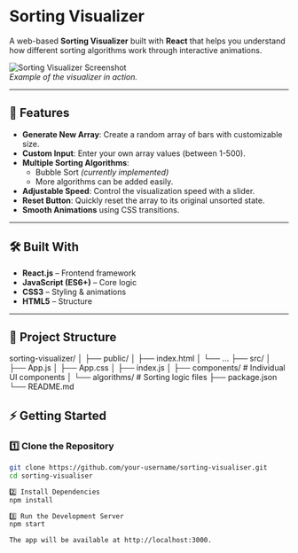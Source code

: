 # Sorting Visualizer

A web-based **Sorting Visualizer** built with **React** that helps you understand how different sorting algorithms work through interactive animations.

![Sorting Visualizer Screenshot]([[./screenshot.png](https://github.com/user-attachments/assets/d3127386-8aa4-43be-9662-c752f0d47664)](https://github.com/Alifiyabohra/sorting-visualiser/issues/1#issue-3324553927))  
*Example of the visualizer in action.*

---

## 🚀 Features
- **Generate New Array**: Create a random array of bars with customizable size.
- **Custom Input**: Enter your own array values (between 1-500).
- **Multiple Sorting Algorithms**:
  - Bubble Sort *(currently implemented)*
  - More algorithms can be added easily.
- **Adjustable Speed**: Control the visualization speed with a slider.
- **Reset Button**: Quickly reset the array to its original unsorted state.
- **Smooth Animations** using CSS transitions.

---

## 🛠️ Built With
- **React.js** – Frontend framework
- **JavaScript (ES6+)** – Core logic
- **CSS3** – Styling & animations
- **HTML5** – Structure

---

## 📂 Project Structure
sorting-visualizer/
│
├── public/
│ ├── index.html
│ └── ...
├── src/
│ ├── App.js
│ ├── App.css
│ ├── index.js
│ ├── components/ # Individual UI components
│ └── algorithms/ # Sorting logic files
├── package.json
└── README.md

## ⚡ Getting Started

### 1️⃣ Clone the Repository
```bash
git clone https://github.com/your-username/sorting-visualiser.git
cd sorting-visualiser

2️⃣ Install Dependencies
npm install

3️⃣ Run the Development Server
npm start

The app will be available at http://localhost:3000.
